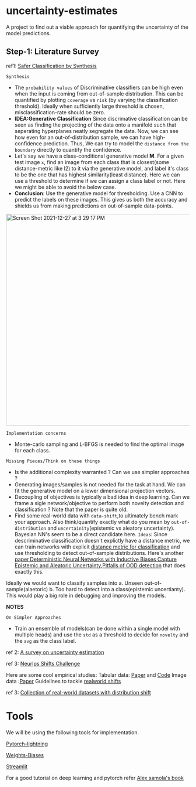# uncertainty-estimates
A project to find out a viable approach for quantifying the uncertainty of the model predictions.

## Step-1: Literature Survey
ref1: [Safer Classification by Synthesis](https://arxiv.org/abs/1711.08534)

`Synthesis`

- The `probability values` of Discriminative classifiers can be high even when the input is coming from out-of-sample distribution. This can be quantified by plotting `coverage` vs `risk` (by varying the classification threshold). Ideally when sufficiently large threshold is chosen, misclassification-rate should be zero.
- **IDEA:Generative Classification** Since discrimative classification can be seen as finding the projecting of the data onto a manifold such that seperating hyperplanes neatly segregate the data. Now, we can see how even for an out-of-distribution sample, we can have high-confidence prediction. Thus, We can try to model the `distance from the boundary` directly to quantify the confidence. 
- Let's say we have a class-conditional generative model  **M**. For a given test image `x`, find an image from each class that is closest(some distance-metric like l2) to it via the generative model, and label it's class to be the one that has highest similarity(least distance). Here we can use a threshold to determine if we can assign a class label or not. Here we might be able to avoid the below case.
- **Conclusion**: Use the generative model for thresholding. Use a CNN to predict the labels on these images. This gives us both the accuracy and shields us from making predictions on out-of-sample data-points.

 <img width="578" alt="Screen Shot 2021-12-27 at 3 29 17 PM" src="https://user-images.githubusercontent.com/21222766/147505241-a0cf3c76-dd6d-4fda-8563-ad2ccd4b9386.png">

`Implementation concerns`

- Monte-carlo sampling and L-BFGS is needed to find the optimal image for each class.

`Missing Pieces/Think on these things`

- Is the additional complexity warranted ? Can we use simpler approaches ?
- Generating images/samples is not needed for the task at hand. We can fit the generative model on a lower dimensional projection vectors.
- Decoupling of objectives is typically a bad idea in deep learning. Can we frame a sigle network/objective to perform both novelty detection and classification ? Note that the paper is quite old.
- Find some real-world data with `data-shift`,to ultimately bench mark your approach. Also think/quantify exactly what do you mean by `out-of-distribution` and `uncertainity`(epistemic vs aleatory uncertainty). Bayesian NN's seem to be a direct candidate here.
`Ideas`:
Since descriminative classification doesn't explictly have a distance metric, we can train networks with explicit [distance metric for classification](https://arxiv.org/abs/1703.05175) and use thresholding to detect out-of-sample distributions. Here's another [paper](https://arxiv.org/abs/2003.02037),[Deterministic Neural Networks with Inductive Biases Capture Epistemic and
Aleatoric Uncertainty](http://www.gatsby.ucl.ac.uk/~balaji/udl2021/accepted-papers/UDL2021-paper-022.pdf),[Pitfalls of OOD detection](http://www.gatsby.ucl.ac.uk/~balaji/udl2021/accepted-papers/UDL2021-paper-092.pdf) that does exactly this.

Ideally we would want to classify samples into a. Unseen out-of-sample(alaetoric) b. Too hard to detect into a class(epistemic uncertianty). This would play a big role in debugging and improving the models.

**NOTES**

`On Simpler Approaches`
- Train an ensemble of models(can be done within a single model with multiple heads) and use the `std` as a threshold to decide for `novelty` and the `avg` as the class label.

ref 2: [A survey on uncertainty estimation](https://arxiv.org/abs/2107.03342)

ref 3: [NeurIps Shifts Challenge](https://research.yandex.com/shifts/)

Here are some cool empirical studies:
Tabular data: [Paper](https://arxiv.org/abs/2112.03566) and [Code](https://github.com/bond005/yandex-shifts-weather)
Image data :[Paper](https://arxiv.org/abs/2112.04350)
Guidelines to tackle [realworld shifts](https://vectorinstitute.ai/wp-content/uploads/2021/08/ds_project_report_final_august9.pdf)

ref 3: [Collection of real-world datasets with distribution shift](http://ai.stanford.edu/blog/wilds/)
# Tools
We will be using the following tools for implementation.

[Pytorch-lightning](https://devblog.pytorchlightning.ai/lightning-tutorials-in-collaboration-with-the-university-of-amsterdam-uva-2499eaa0caad)

[Weights-Biases](https://wandb.ai/site)

[Streamlit](https://streamlit.io/)

For a good tutorial on deep learning and pytorch refer [Alex samola's book](https://d2l.ai/)
